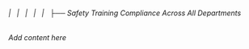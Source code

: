 ###### |   |   |   |   |   ├── Safety Training Compliance Across All Departments

*Add content here*